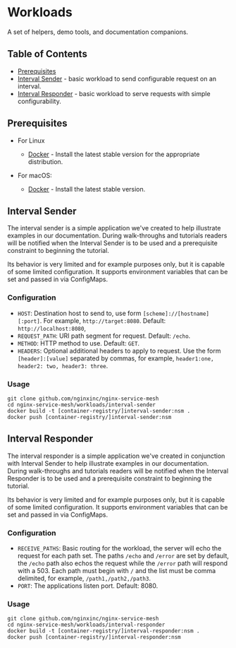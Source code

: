 # Workloads

A set of helpers, demo tools, and documentation companions.

## Table of Contents
- [Prerequisites](#prereqs)
- [Interval Sender](#sender) - basic workload to send configurable request on an interval.
- [Interval Responder](#responder) - basic workload to serve requests with simple configurability.

## Prerequisites <a name="prereqs"></a>

* For Linux
  * [Docker](https://docs.docker.com/engine/install/#server) - Install the latest stable version for the appropriate distribution.

* For macOS:
  * [Docker](https://docs.docker.com/docker-for-mac/install/) - Install the latest stable version.

## Interval Sender <a name="sender"></a>

The interval sender is a simple application we've created to help illustrate examples in our documentation. During walk-throughs and tutorials readers will be notified when the Interval Sender is to be used and a prerequisite constraint to beginning the tutorial.

Its behavior is very limited and for example purposes only, but it is capable of some limited configuration. It supports environment variables that can be set and passed in via ConfigMaps.

### Configuration
- `HOST`: Destination host to send to, use form `[scheme]://[hostname][:port]`. For example, `http://target:8080`. Default: `http://localhost:8080`,
- `REQUEST_PATH`: URI path segment for request. Default: `/echo`.
- `METHOD`: HTTP method to use. Default: `GET`.
- `HEADERS`: Optional additional headers to apply to request. Use the form `[header]:[value]` separated by commas, for example, `header1:one, header2: two, header3: three`.

### Usage
```
git clone github.com/nginxinc/nginx-service-mesh
cd nginx-service-mesh/workloads/interval-sender
docker build -t [container-registry/]interval-sender:nsm .
docker push [container-registry/]interval-sender:nsm
```

## Interval Responder <a name="responder"></a>

The interval responder is a simple application we've created in conjunction with Interval Sender to help illustrate examples in our documentation. During walk-throughs and tutorials readers will be notified when the Interval Responder is to be used and a prerequisite constraint to beginning the tutorial.

Its behavior is very limited and for example purposes only, but it is capable of some limited configuration. It supports environment variables that can be set and passed in via ConfigMaps.

### Configuration
- `RECEIVE_PATHS`: Basic routing for the workload, the server will echo the request for each path set. The paths `/echo` and `/error` are set by default, the `/echo` path also echos the request while the `/error` path will respond with a 503. Each path must begin with `/` and the list must be comma delimited, for example, `/path1,/path2,/path3`.
- `PORT`: The applications listen port. Default: 8080.

### Usage
```
git clone github.com/nginxinc/nginx-service-mesh
cd nginx-service-mesh/workloads/interval-responder
docker build -t [container-registry/]interval-responder:nsm .
docker push [container-registry/]interval-responder:nsm
```
